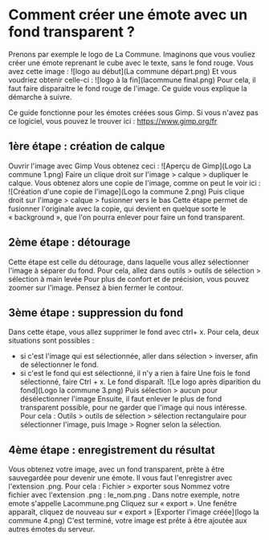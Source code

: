 # Comment créer une émote avec un fond transparent ?

Prenons par exemple le logo de La Commune. Imaginons que vous vouliez créer une émote reprenant le cube avec le texte, sans le fond rouge.
Vous avez cette image : ![logo au début](La commune départ.png)
Et vous voudriez obtenir celle-ci : ![logo à la fin](lacommune final.png)
Pour cela, il faut faire disparaitre le fond rouge de l'image. Ce guide vous explique la démarche à suivre.

Ce guide fonctionne pour les émotes créées sous Gimp. Si vous n'avez pas ce logiciel, vous pouvez le trouver ici : https://www.gimp.org/fr

## 1ère étape : création de calque
Ouvrir l'image avec Gimp 
Vous obtenez ceci : 
![Aperçu de Gimp](Logo La commune 1.png)
Faire un clique droit sur l'image > calque > dupliquer le calque. Vous obtenez alors une copie de l'image, comme on peut le voir ici :
![Création d'une copie de l'image](Logo la commune 2.png)
Puis clique droit sur l'image > calque > fusionner vers le bas
Cette étape permet de fusionner l'originale avec la copie, qui devient en quelque sorte le « background », que l'on pourra enlever pour faire un fond transparent.

## 2ème étape : détourage
Cette étape est celle du détourage, dans laquelle vous allez sélectionner l'image à séparer du fond. 
Pour cela, allez dans outils > outils de sélection > sélection à main levée
Pour plus de confort et de précision, vous pouvez zoomer sur l'image. Pensez à bien fermer le contour. 

## 3ème étape : suppression du fond
Dans cette étape, vous allez supprimer le fond avec ctrl+ x. Pour cela, deux situations sont possibles :
  * si c'est l'image qui est sélectionnée, aller dans sélection > inverser, afin de sélectionner le fond.
  * si c'est le fond qui est sélectionné, il n'y a rien à faire
Une fois le fond sélectionné, faire Ctrl + x. Le fond disparaît.
![Le logo après diparition du fond](Logo la commune 3.png)
Puis sélection > aucun pour désélectionner l'image
Ensuite, il faut enlever le plus de fond transparent possible, pour ne garder que l'image qui nous intéresse. Pour cela : Outils > outils de sélection > sélection rectangulaire pour sélectionner l'image, puis Image > Rogner selon la sélection. 

## 4ème étape : enregistrement du résultat
Vous obtenez votre image, avec un fond transparent, prête à être sauvegardée pour devenir une émote. Il vous faut l'enregistrer avec l'extension .png.
Pour cela : Fichier > exporter sous 
Nommez votre fichier avec l'extension .png : le_nom.png . Dans notre exemple, notre emote s'appelle Lacommune.png
Cliquez sur « export ». Une fenêtre apparaît, cliquez de nouveau sur « export »
[Exporter l'image créée](logo la commune 4.png)
C'est terminé, votre image est prête à être ajoutée aux autres émotes du serveur.

